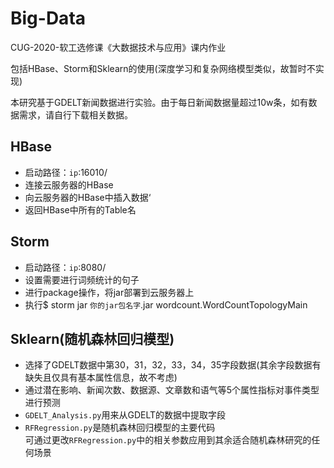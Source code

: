 # Big-Data
CUG-2020-软工选修课《大数据技术与应用》课内作业

包括HBase、Storm和Sklearn的使用(深度学习和复杂网络模型类似，故暂时不实现)

本研究基于GDELT新闻数据进行实验。由于每日新闻数据量超过10w条，如有数据需求，请自行下载相关数据。

## HBase
* 启动路径：`ip`:16010/
* 连接云服务器的HBase
* 向云服务器的HBase中插入数据‘
* 返回HBase中所有的Table名<br>

## Storm
* 启动路径：`ip`:8080/
* 设置需要进行词频统计的句子
* 进行package操作，将jar部署到云服务器上
* 执行$ storm jar `你的jar包名字`.jar wordcount.WordCountTopologyMain<br>

## Sklearn(随机森林回归模型)
* 选择了GDELT数据中第30，31，32，33，34，35字段数据(其余字段数据有缺失且仅具有基本属性信息，故不考虑)
* 通过潜在影响、新闻次数、数据源、文章数和语气等5个属性指标对事件类型进行预测
* `GDELT_Analysis.py`用来从GDELT的数据中提取字段
* `RFRegression.py`是随机森林回归模型的主要代码<br>
可通过更改`RFRegression.py`中的相关参数应用到其余适合随机森林研究的任何场景
